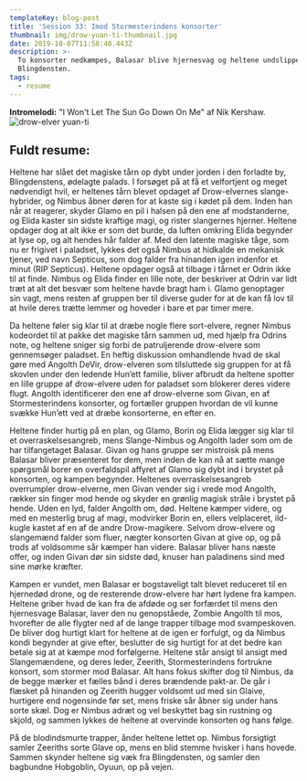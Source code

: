 ```yaml
---
templateKey: blog-post
title: 'Session 33: Imod Stormesterindens konsorter'
thumbnail: img/drow-yuan-ti-thumbnail.jpg
date: 2019-10-07T11:58:40.443Z
description: >-
  To konsorter nedkæmpes, Balasar blive hjernesvag og heltene undslipper
  Blingdensten.
tags:
  - resume
---
```

**Intromelodi:** "I Won't Let The Sun Go Down On Me" af Nik Kershaw.
![drow-elver yuan-ti](/img/drow-yuan-ti.jpg)

## Fuldt resume:

Heltene har slået det magiske tårn op dybt under jorden i den forladte by, Blingdenstens, ødelagte palads. I forsøget på at få et velfortjent og meget nødvendigt hvil, er heltenes tårn blevet opdaget af Drow-elvernes slange-hybrider, og Nimbus åbner døren for at kaste sig i kødet på dem. Inden han når at reagerer, skyder Glamo en pil i halsen på den ene af modstanderne, og Elida kaster sin sidste kraftige magi, og rister slangernes hjerner. Heltene opdager dog at alt ikke er som det burde, da luften omkring Elida begynder at lyse op, og alt hendes hår falder af. Med den latente magiske tåge, som nu er frigivet i paladset, lykkes det også Nimbus at hidkalde en mekanisk tjener, ved navn Septicus, som dog falder fra hinanden igen indenfor et minut (RIP Septicus). Heltene opdager også at tilbage i tårnet er Odrin ikke til at finde. Nimbus og Elida finder en lille note, der beskriver at Odrin var lidt træt at alt det besvær som heltene havde bragt ham i. Glamo genoptager sin vagt, mens resten af gruppen ber til diverse guder for at de kan få lov til at hvile deres trætte lemmer og hoveder i bare et par timer mere.

Da heltene føler sig klar til at dræbe nogle flere sort-elvere, regner Nimbus kodeordet til at pakke det magiske tårn sammen ud, med hjælp fra Odrins note, og heltene sniger sig forbi de patruljerende drow-elvere som gennemsøger paladset. En heftig diskussion omhandlende hvad de skal gøre med Angolth DeVir, drow-elveren som tilsluttede sig gruppen for at få skovlen under den ledende Hun’ett familie, bliver afbrudt da heltene spotter en lille gruppe af drow-elvere uden for paladset som blokerer deres videre flugt. Angolth identificerer den ene af drow-elverne som Givan, en af Stormesterindens konsorter, og fortæller gruppen hvordan de vil kunne svække Hun’ett ved at dræbe konsorterne, en efter en.

Heltene finder hurtig på en plan, og Glamo, Borin og Elida lægger sig klar til et overraskelsesangreb, mens Slange-Nimbus og Angolth lader som om de har tilfangetaget Balasar. Givan og hans gruppe ser mistroisk på mens Balasar bliver præsenteret for dem, men inden de kan nå at sætte mange spørgsmål borer en overfaldspil affyret af Glamo sig dybt ind i brystet på konsorten, og kampen begynder. Heltenes overraskelsesangreb overrumpler drow-elverne, men Givan vender sig i vrede mod Angolth, rækker sin finger mod hende og skyder en grønlig magisk stråle i brystet på hende. Uden en lyd, falder Angolth om, død. Heltene kæmper videre, og med en mesterlig brug af magi, modvirker Borin en, ellers velplaceret, ild-kugle kastet af en af de andre Drow-magikere. Selvom drow-elvere og slangemænd falder som fluer, nægter konsorten Givan at give op, og på trods af voldsomme sår kæmper han videre. Balasar bliver hans næste offer, og inden Givan dør sin sidste død, knuser han paladinens sind med sine mørke kræfter.

Kampen er vundet, men Balasar er bogstaveligt talt blevet reduceret til en hjernedød drone, og de resterende drow-elvere har hørt lydene fra kampen. Heltene griber hvad de kan fra de afdøde og ser forfærdet til mens den hjernesvage Balasar, laver den nu genopståede, Zombie Angolth til mos, hvorefter de alle flygter ned af de lange trapper tilbage mod svampeskoven. De bliver dog hurtigt klart for heltene at de igen er forfulgt, og da Nimbus kondi begynder at give efter, beslutter de sig hurtigt for at det bedre kan betale sig at at kæmpe mod forfølgerne.
Heltene står ansigt til ansigt med Slangemændene, og deres leder, Zeerith, Stormesterindens fortrukne konsort, som stormer mod Balasar. Alt hans fokus skifter dog til Nimbus, da de begge mærker et fælles bånd i deres brændende pakt-ar. De går i flæsket på hinanden og Zeerith hugger voldsomt ud med sin Glaive, hurtigere end nogensinde før set, mens friske sår åbner sig under hans sorte skæl. Dog er Nimbus adræt og vel beskyttet bag sin rustning og skjold, og sammen lykkes de heltene at overvinde konsorten og hans følge.

På de blodindsmurte trapper, ånder heltene lettet op. Nimbus forsigtigt samler Zeeriths sorte Glave op, mens en blid stemme hvisker i hans hovede. Sammen skynder heltene sig væk fra Blingdensten, og samler den bagbundne Hobgoblin, Oyuun, op på vejen.
